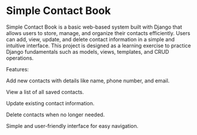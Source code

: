 # Simple Contact Book

Simple Contact Book is a basic web-based system built with Django that allows users to store, manage, and organize their contacts efficiently. Users can add, view, update, and delete contact information in a simple and intuitive interface. This project is designed as a learning exercise to practice Django fundamentals such as models, views, templates, and CRUD operations.

Features:

Add new contacts with details like name, phone number, and email.

View a list of all saved contacts.

Update existing contact information.

Delete contacts when no longer needed.

Simple and user-friendly interface for easy navigation.